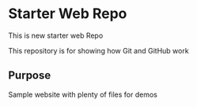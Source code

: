 # Starter Web Repo

This is new starter web Repo

This repository is for showing how Git and GitHub work

## Purpose

Sample website with plenty of files for demos